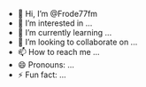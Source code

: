 - 👋 Hi, I’m @Frode77fm
- 👀 I’m interested in ...
- 🌱 I’m currently learning ...
- 💞️ I’m looking to collaborate on ...
- 📫 How to reach me ...
- 😄 Pronouns: ...
- ⚡ Fun fact: ...

<!---
Frode77fm/Frode77fm is a ✨ special ✨ repository because its `README.md` (this file) appears on your GitHub profile.
You can click the Preview link to take a look at your changes.
--->
